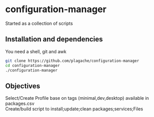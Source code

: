 # configuration-manager
Started as a collection of scripts

## Installation and dependencies

You need a shell, git and awk
```sh
git clone https://github.com/plagache/configuration-manager
cd configuration-manager
./configuration-manager
```

## Objectives
Select/Create Profile base on tags (minimal,dev,desktop) available in packages.csv  
Create/build script to install;update;clean packages;services;Files
